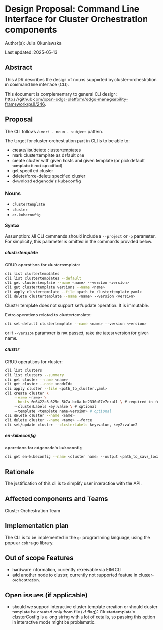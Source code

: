 # Design Proposal: Command Line Interface for Cluster Orchestration components

Author(s): Julia Okuniewska

Last updated: 2025-05-13

## Abstract

This ADR describes the design of nouns supported by cluster-orchestration
in command line interface (CLI).

This document is complementary to general CLI design:
https://github.com/open-edge-platform/edge-manageability-framework/pull/246.

## Proposal

The CLI follows a `verb - noun - subject` pattern.

The target for cluster-orchestration part in CLI is to be able to:
- create/list/delete clustertemplates
- mark clustertemplate as default one
- create cluster with given hosts and given template (or pick default template if not specified)
- get specified cluster
- delete/force-delete specified cluster
- download edgenode's kubeconfig

### Nouns
- `clustertemplate`
- `cluster`
- `en-kubeconfig`

#### Syntax
Assumption: All CLI commands should include a `--project` or `-p` parameter.
For simplicity, this parameter is omitted in the commands provided below.

##### clustertemplate
CRUD operations for clustertemplate:
```bash
cli list clustertemplates
cli list clustertemplates --default
cli get clustertemplate --name <name> --version <version>
cli get clustertemplate versions --name <name>
cli apply clustertemplate --file <path_to_clustertemplate.yaml>
cli delete clustertemplate --name <name> --version <version>
```
Cluster template does not support set/update operation.
It is immutable.

Extra operations related to clustertemplate:
```bash
cli set-default clustertemplate --name <name> --version <version>
```
or if `--version` parameter is not passed, take the latest version for given name.

##### cluster
CRUD operations for cluster:
```bash
cli list clusters
cli list clusters --summary
cli get cluster --name <name>
cli get cluster --node <nodeId>
cli apply cluster --file <path_to_cluster.yaml>
cli create cluster \
    --name <name> \
    --hosts 6e6422c3-625e-507a-bc8a-bd2330e07e7e:all \ # required in format <uuid:role>
    --clusterLabels key:value \ # optional
    --template <template name-version> # optional
cli delete cluster --name <name>
cli delete cluster --name <name> --force
cli set/update cluster --clusterLabels key:value, key2:value2

```

##### en-kubeconfig
operations for edgenode's kubeconfig
```bash
cli get en-kubeconfig --name <cluster name> --output <path_to_save_location>
```

## Rationale
The justification of this cli is to simplify user interaction with the API.

## Affected components and Teams

Cluster Orchestration Team

## Implementation plan
The CLI is to be implemented in the `go` programming language, using the popular `cobra` go library.

## Out of scope Features
- hardware information, currently retreivable via EIM CLI
- add another node to cluster, currently not supported feature in cluster-orchestration.

## Open issues (if applicable)

- should we support interactive cluster template creation
    or should cluster template be created only from file (-f flag)?
    Clustertemplate's clusterConfig is a long string with a lot of details,
    so passing this option in interactive mode might be problematic.
